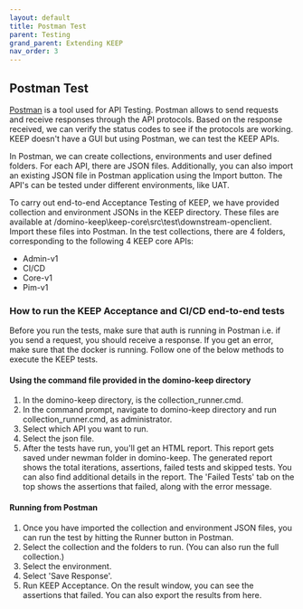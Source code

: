 ```yaml
---
layout: default
title: Postman Test
parent: Testing
grand_parent: Extending KEEP
nav_order: 3
---
```


## Postman Test

[Postman](https://www.postman.com) is a tool used for API Testing. Postman allows to send requests and receive responses through the API protocols. Based on the response received, we can verify the status codes to see if the protocols are working. KEEP doesn't have a GUI but using Postman, we can test the KEEP APIs.

In Postman, we can create collections, environments and user defined folders. For each API, there are JSON files. Additionally, you can also import an existing JSON file in Postman application using the Import button. The API's can be tested under different environments, like UAT.  

To carry out end-to-end Acceptance Testing of KEEP, we have provided collection and environment JSONs in the KEEP directory. These files are available at /domino-keep\keep-core\src\test\downstream-openclient. Import these files into Postman. In the test collections, there are 4 folders, corresponding to the following 4 KEEP core APIs: 
- Admin-v1
- CI/CD
- Core-v1
- Pim-v1

### How to run the KEEP Acceptance and CI/CD end-to-end tests
Before you run the tests, make sure that auth is running in Postman i.e. if you send a request, you should receive a response. If you get an error, make sure that the docker is running. Follow one of the below methods to execute the KEEP tests. 

#### Using the command file provided in the domino-keep directory
1. In the domino-keep directory, is the collection_runner.cmd.
2. In the command prompt, navigate to domino-keep directory and run collection_runner.cmd, as administrator.
3. Select which API you want to run.
4. Select the json file.
5. After the tests have run, you'll get an HTML report. This report gets saved under newman folder in domino-keep.
The generated report shows the total iterations, assertions, failed tests and skipped tests. You can also find additional details in the report. The 'Failed Tests' tab on the top shows the assertions that failed, along with the error message.

#### Running from Postman
1. Once you have imported the collection and environment JSON files, you can run the test by hitting the Runner button in Postman.
2. Select the collection and the folders to run. (You can also run the full collection.)
3. Select the environment.
4. Select 'Save Response'.
5. Run KEEP Acceptance.
On the result window, you can see the assertions that failed. You can also export the results from here.



